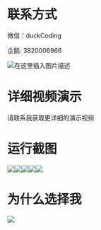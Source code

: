 # 联系方式

微信：duckCoding

企鹅: 3820006966

![在这里插入图片描述](http://upload.cxycsx.vip/91ab4bcb4f2c4c6db86365bb6d6e9c62.jpeg)

# 详细视频演示

请联系我获取更详细的演示视频

# 运行截图

![](http://www.bysj52.com/uploadfile/ueditor/image/202306/%E6%AF%95%E8%AE%BEweixin229%E5%AD%A6%E7%94%9F%E8%B5%84%E5%8A%A9%E5%9C%A8%E7%BA%BF%E7%AE%A1%E7%90%86%E8%BD%AF%E4%BB%B6%E5%BC%80%E5%8F%91%E5%BE%AE%E4%BF%A1%E5%B0%8F%E7%A8%8B%E5%BA%8Fssm%E6%AF%95%E4%B8%9A%E8%AE%BE%E8%AE%A1/3.png)![](http://www.bysj52.com/uploadfile/ueditor/image/202306/%E6%AF%95%E8%AE%BEweixin229%E5%AD%A6%E7%94%9F%E8%B5%84%E5%8A%A9%E5%9C%A8%E7%BA%BF%E7%AE%A1%E7%90%86%E8%BD%AF%E4%BB%B6%E5%BC%80%E5%8F%91%E5%BE%AE%E4%BF%A1%E5%B0%8F%E7%A8%8B%E5%BA%8Fssm%E6%AF%95%E4%B8%9A%E8%AE%BE%E8%AE%A1/2.png)![](http://www.bysj52.com/uploadfile/ueditor/image/202306/%E6%AF%95%E8%AE%BEweixin229%E5%AD%A6%E7%94%9F%E8%B5%84%E5%8A%A9%E5%9C%A8%E7%BA%BF%E7%AE%A1%E7%90%86%E8%BD%AF%E4%BB%B6%E5%BC%80%E5%8F%91%E5%BE%AE%E4%BF%A1%E5%B0%8F%E7%A8%8B%E5%BA%8Fssm%E6%AF%95%E4%B8%9A%E8%AE%BE%E8%AE%A1/4.png)![](http://www.bysj52.com/uploadfile/ueditor/image/202306/%E6%AF%95%E8%AE%BEweixin229%E5%AD%A6%E7%94%9F%E8%B5%84%E5%8A%A9%E5%9C%A8%E7%BA%BF%E7%AE%A1%E7%90%86%E8%BD%AF%E4%BB%B6%E5%BC%80%E5%8F%91%E5%BE%AE%E4%BF%A1%E5%B0%8F%E7%A8%8B%E5%BA%8Fssm%E6%AF%95%E4%B8%9A%E8%AE%BE%E8%AE%A1/5.png)![](http://www.bysj52.com/uploadfile/ueditor/image/202306/%E6%AF%95%E8%AE%BEweixin229%E5%AD%A6%E7%94%9F%E8%B5%84%E5%8A%A9%E5%9C%A8%E7%BA%BF%E7%AE%A1%E7%90%86%E8%BD%AF%E4%BB%B6%E5%BC%80%E5%8F%91%E5%BE%AE%E4%BF%A1%E5%B0%8F%E7%A8%8B%E5%BA%8Fssm%E6%AF%95%E4%B8%9A%E8%AE%BE%E8%AE%A1/1.png)

# 为什么选择我

![](http://upload.cxycsx.vip/%E7%A8%8B%E5%BA%8F%E8%AE%BE%E8%AE%A1.png)

